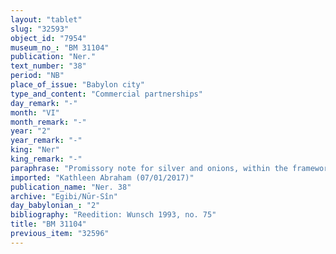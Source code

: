 ```yaml
---
layout: "tablet"
slug: "32593"
object_id: "7954"
museum_no_: "BM 31104"
publication: "Ner."
text_number: "38"
period: "NB"
place_of_issue: "Babylon city"
type_and_content: "Commercial partnerships"
day_remark: "-"
month: "VI"
month_remark: "-"
year: "2"
year_remark: "-"
king: "Ner"
king_remark: "-"
paraphrase: "Promissory note for silver and onions, within the framework of a business partnership (<em>harrānu</em>).<br /> <strong>B</strong> owes 14 3/8 shekels of silver and 1200 strings (<em>gidlu</em>) of onions to <strong>A</strong>, to be delivered by the end of Ta&scaron;rīt (VII). The (indebted) silver amd onions are what <strong>C</strong> invested in the business partnership. Scribe: Nab&ucirc;-le&#39;i/Ardia//&scaron;igua.<br /> &nbsp;<br /> <strong>A </strong>= Zērutu/Bēl-eṭēru//Suhāya; <strong>B </strong>= Nab&ucirc;-u&scaron;allim/Īnia; <strong>C </strong>= Bēl-eṭēru"
imported: "Kathleen Abraham (07/01/2017)"
publication_name: "Ner. 38"
archive: "Egibi/Nūr-Sîn"
day_babylonian_: "2"
bibliography: "Reedition: Wunsch 1993, no. 75"
title: "BM 31104"
previous_item: "32596"
---
```

